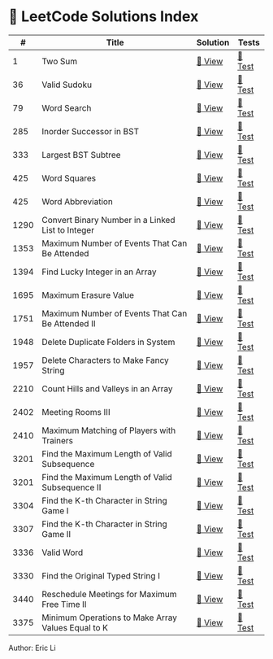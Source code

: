 # 🧩 LeetCode Solutions Index

| #   | Title                          | Solution | Tests                             |
|-----|--------------------------------|----------|------------------------------------|
| 1 | Two Sum | [📄 View](problem_0001_two_sum.py) | [🧪 Test](../tests/test_problem_0001_two_sum.py) |
| 36 | Valid Sudoku | [📄 View](problem_0036_valid_sudoku.py) | [🧪 Test](../tests/test_problem_0036_valid%20sudoku.py) |
| 79 | Word Search | [📄 View](problem_0079_word_search.py) | [🧪 Test](../tests/test_problem_0079_word_search.py) |
| 285 | Inorder Successor in BST | [📄 View](problem_0285_inorder_successor_in_bst.py) | [🧪 Test](../tests/test_problem_0285_inorder_successor_in_bst.py) |
| 333 | Largest BST Subtree | [📄 View](problem_0333_largest_bst_subtree.py) | [🧪 Test](../tests/test_problem_0333_largest_bst_subtree.py) |
| 425 | Word Squares | [📄 View](problem_0425_word_squares.py) | [🧪 Test](../tests/test_problem_0425_word_squares.py) |
| 425 | Word Abbreviation | [📄 View](problem_0527_word_abbreviation.py) | [🧪 Test](../tests/test_problem_0527_word_abbreviation.py) |
| 1290 | Convert Binary Number in a Linked List to Integer | [📄 View](problem_1290_convert_binary_number_in_a_linked_list_to_integer.py) | [🧪 Test](../tests/test_problem_1290_convert_binary_number_in_a_linked_list_to_integer.py) |
| 1353 | Maximum Number of Events That Can Be Attended | [📄 View](problem_1353_maximum_number_of_events_that_can_be_attended.py) | [🧪 Test](../tests/test_problem_1353_maximum_number_of_events_that_can_be_attended.py) |
| 1394 | Find Lucky Integer in an Array | [📄 View](problem_1394_find_lucky_integer_in_an_array.py) | [🧪 Test](../tests/test_problem_1394_find_lucky_integer_in_an_array.py) |
| 1695 | Maximum Erasure Value | [📄 View](problem_1695_maximum_erasure_value.py) | [🧪 Test](../tests/test_problem_1695_maximum_erasure_value.py) |
| 1751 | Maximum Number of Events That Can Be Attended II | [📄 View](problem_1751_maximum_number_of_events_that_can_be_attended_ii.py) | [🧪 Test](../tests/test_problem_1751_maximum_number_of_events_that_can_be_attended_ii.py) |
| 1948 | Delete Duplicate Folders in System | [📄 View](problem_1948_delete_duplicate_folders_in_system.py) | [🧪 Test](../tests/test_problem_1948_delete_duplicate_folders_in_system.py) |
| 1957 | Delete Characters to Make Fancy String | [📄 View](problem_1957_delete_characters_to_make_fancy_string.py) | [🧪 Test](../tests/test_problem_1957_delete_characters_to_make_fancy_string.py) |
| 2210 | Count Hills and Valleys in an Array | [📄 View](problem_2210_count_hills_and_valley_in_an_array.py) | [🧪 Test](../tests/test_problem_2210_count_hills_and_valley_in_an_array.py) |
| 2402 | Meeting Rooms III | [📄 View](problem_2402_meeting_rooms_iii.py) | [🧪 Test](../tests/test_problem_2402_meeting_rooms_iii.py) |
| 2410 | Maximum Matching of Players with Trainers | [📄 View](problem_2410_maximum_matching_of_players_with_trainers.py) | [🧪 Test](../tests/test_problem_2410_maximum_matching_of_players_with_trainers.py) |
| 3201 | Find the Maximum Length of Valid Subsequence | [📄 View](problem_3201_find_maximum_length_of_valid_subsequence_i.py) | [🧪 Test](../tests/test_problem_3201_find_maximum_length_of_valid_subsequence.py) |
| 3201 | Find the Maximum Length of Valid Subsequence II | [📄 View](problem_3202_find_maximum_length_of_valid_subsequence_ii.py) | [🧪 Test](../tests/test_problem_3202_find_maximum_length_of_valid_subsequence_ii.py) |
| 3304 | Find the K-th Character in String Game I | [📄 View](problem_3304_find_the_kth_character_in_string_game_i.py) | [🧪 Test](../tests/test_problem_3304_find_the_kth_character_in_string_game_i.py) |
| 3307 | Find the K-th Character in String Game II | [📄 View](problem_3307_find_the_kth_character_in_string_game_ii.py) | [🧪 Test](../tests/test_problem_3307_find_the_kth_character_in_string_game_ii.py) |
| 3336 | Valid Word | [📄 View](problem_3136_valid_word.py) | [🧪 Test](../tests/test_problem_3136_valid_word.py) |
| 3330 | Find the Original Typed String I | [📄 View](problem_3330_find_the_original_typed_string_i.py) | [🧪 Test](../tests/test_problem_3330_find_the_original_typed_string_i.py) |
| 3440 | Reschedule Meetings for Maximum Free Time II | [📄 View](problem_3340_reschedule_meetings_for_maximum_free_time_ii.py) | [🧪 Test](../tests/test_problem_3340_reschedule_meetings_for_maximum_free_time_ii.py) |
| 3375 | Minimum Operations to Make Array Values Equal to K | [📄 View](problem_3375_minimum_operations_to_mark_array_values_equal_to_k.py) | [🧪 Test](../tests/test_problem_3375_minimum_operations_to_make_array_values_equal_to_k.py) |

Author: Eric Li